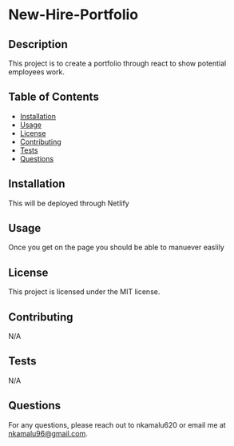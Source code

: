 # New-Hire-Portfolio
## Description
This project is to create a portfolio through react to show potential employees work.
## Table of Contents
- [Installation](#installation)
- [Usage](#usage)
- [License](#license)
- [Contributing](#contributing)
- [Tests](#tests)
- [Questions](#questions)
## Installation
This will be deployed through Netlify
## Usage
Once you get on the page you should be able to manuever easlily
## License
This project is licensed under the MIT license.
## Contributing
N/A
## Tests
N/A
## Questions
For any questions, please reach out to nkamalu620 or email me at nkamalu96@gmail.com.
